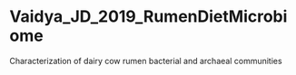 # Vaidya_JD_2019_RumenDietMicrobiome
Characterization of dairy cow rumen bacterial and archaeal communities
